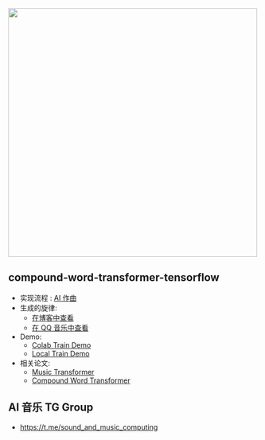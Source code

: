 
<a href="https://eurychen.me/post/music/ai-compose-music/">
 <img src="https://chendongze.oss-cn-shanghai.aliyuncs.com/ipic/m5fng.png" style="width:500px">
</a>

## compound-word-transformer-tensorflow

* 实现流程 : [AI 作曲](https://eurychen.me/post/music/ai-compose-music/) 
* 生成的旋律:
  * [在博客中查看](https://eurychen.me/post/music/ai-compose-music/)
  * [在 QQ 音乐中查看](https://i.y.qq.com/n2/m/share/details/album.html?albummid=001cIqFi422iAM)
* Demo:
  * [Colab Train Demo](https://colab.research.google.com/drive/1M4-dW3PXrr8BUynejLHiZIbIV7XdpN9I?usp=sharing)
  * [Local Train Demo](https://github.com/netpi/compound-word-transformer-tensorflow/blob/master/demo.ipynb)
* 相关论文:
  * [Music Transformer]( https://arxiv.org/abs/1809.04281)
  * [Compound Word Transformer](https://arxiv.org/abs/2101.02402)
## AI 音乐 TG Group
  * https://t.me/sound_and_music_computing
